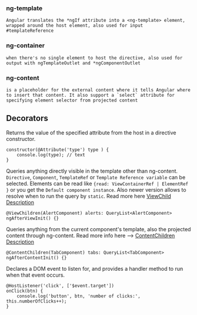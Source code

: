 ### ng-template
    Angular translates the *ngIf attribute into a <ng-template> element, wrapped around the host element, also used for input #templateReference
### ng-container
    when there's no single element to host the directive, also used for output with ngTemplateOutlet and *ngComponentOutlet
### ng-content
    is a placeholder for the external content where it tells Angular where to insert that content. It also support a `select` attribute for specifying element selector from projected content


## Decorators

Returns the value of the specified attribute from the host in a directive constructor.

    constructor(@Attribute('type') type ) {
        console.log(type); // text
    }

Queries anything directly visible in the template other than ng-content. `Directive`, `Component`, `TemplateRef`  or `Template Reference variable` can be selected. Elements can be read like `{read: ViewContainerRef | ElementRef }` or you get the `Default component instance`. Also newer version allows to resolve when to run the query by `static`. Read more here [ViewChild Description](https://angular.io/api/core/ViewChild#description)

    @ViewChildren(AlertComponent) alerts: QueryList<AlertComponent>
    ngAfterViewInit() {}

Queries anything from the current component's template, also the projected content through ng-content. Read more info here --> [ContentChildren Description](https://angular.io/api/core/ContentChildren#description)

    @ContentChildren(TabComponent) tabs: QueryList<TabComponent>
    ngAfterContentInit() {}

Declares a DOM event to listen for, and provides a handler method to run when that event occurs.

    @HostListener('click', ['$event.target'])
    onClick(btn) {
        console.log('button', btn, 'number of clicks:', this.numberOfClicks++);
    }
